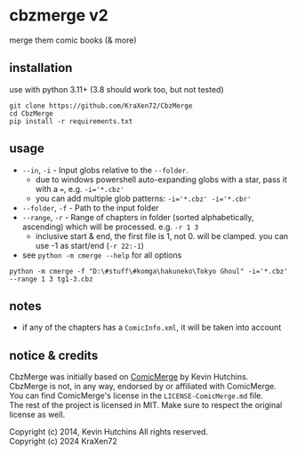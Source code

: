 # cbzmerge v2
merge them comic books (& more)

## installation
use with python 3.11+ (3.8 should work too, but not tested)
```shell
git clone https://github.com/KraXen72/CbzMerge
cd CbzMerge
pip install -r requirements.txt
```

## usage
- `--in`, `-i` - Input globs relative to the `--folder`.
  - due to windows powershell auto-expanding globs with a star, pass it with a `=`, e.g. `-i='*.cbz'`
  - you can add multiple glob patterns: `-i='*.cbz' -i='*.cbr'`
- `--folder`, `-f` - Path to the input folder
- `--range`, `-r` - Range of chapters in folder (sorted alphabetically, ascending) which will be processed. e.g. `-r 1 3`
  - inclusive start & end, the first file is 1, not 0. will be clamped. you can use -1 as start/end (`-r 22:-1`)
- see `python -m cmerge --help` for all options
```shell
python -m cmerge -f "D:\#stuff\#komga\hakuneko\Tokyo Ghoul" -i='*.cbz' --range 1 3 tg1-3.cbz
```

## notes 
- if any of the chapters has a `ComicInfo.xml`, it will be taken into account

## notice & credits
CbzMerge was initially based on [ComicMerge](https://github.com/khutchins/ComicMerge) by Kevin Hutchins.  
CbzMerge is not, in any way, endorsed by or affiliated with ComicMerge.  
You can find ComicMerge's license in the `LICENSE-ComicMerge.md` file.  
The rest of the project is licensed in MIT. Make sure to respect the original license as well.
  
Copyright (c) 2014, Kevin Hutchins All rights reserved.  
Copyright (c) 2024 KraXen72  